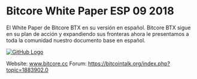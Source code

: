 # Bitcore White Paper ESP 09 2018
El White Paper de Bitcore BTX en su versión en español. Bitcore BTX 
sigue en su plan de acción y expandiendo sus fronteras ahora le presentamos 
a toda la comunidad nuestro documento base en español.

<a target="_blank" rel="noopener noreferrer" href="https://i.imgur.com/gnLEnRw.png"><img src="https://i.imgur.com/gnLEnRw.png" alt="GitHub Logo" data-canonical-src="https://i.imgur.com/gnLEnRw.png" style="max-width:100%;"></a>

Website: www.bitcore.cc
Forum: https://bitcointalk.org/index.php?topic=1883902.0

